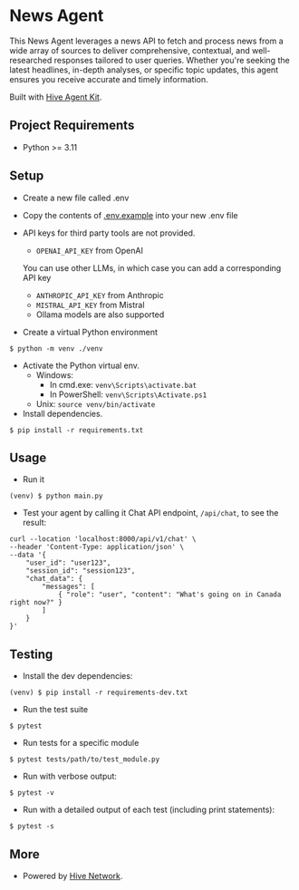 # News Agent
This News Agent leverages a news API to fetch and process news from a wide array of sources to deliver comprehensive, contextual, and well-researched responses tailored to user queries. 
Whether you're seeking the latest headlines, in-depth analyses, or specific topic updates, this agent ensures you receive accurate and timely information.

Built with [Hive Agent Kit](https://github.com/hivenetwork-ai/hive-agent-py).


## Project Requirements
- Python >= 3.11

## Setup
- Create a new file called .env
- Copy the contents of [.env.example](.env.example) into your new .env file
- API keys for third party tools are not provided.
  - `OPENAI_API_KEY` from OpenAI
  
  You can use other LLMs, in which case you can add a corresponding API key
  - `ANTHROPIC_API_KEY` from Anthropic
  - `MISTRAL_API_KEY` from Mistral 
  - Ollama models are also supported
- Create a virtual Python environment
```
$ python -m venv ./venv
```
- Activate the Python virtual env.
  - Windows:
    - In cmd.exe: `venv\Scripts\activate.bat`
    - In PowerShell: `venv\Scripts\Activate.ps1`
  - Unix: `source venv/bin/activate`
- Install dependencies.
```
$ pip install -r requirements.txt
```

## Usage
- Run it
```
(venv) $ python main.py
```
- Test your agent by calling it Chat API endpoint, `/api/chat`, to see the result:

```
curl --location 'localhost:8000/api/v1/chat' \
--header 'Content-Type: application/json' \
--data '{
    "user_id": "user123",
    "session_id": "session123",
    "chat_data": {
        "messages": [
            { "role": "user", "content": "What's going on in Canada right now?" }
        ]
    }
}'
```

## Testing
- Install the dev dependencies:
```
(venv) $ pip install -r requirements-dev.txt
```
- Run the test suite
```
$ pytest
```
- Run tests for a specific module
```
$ pytest tests/path/to/test_module.py
```
- Run with verbose output:
```
$ pytest -v
```
- Run with a detailed output of each test (including print statements):
```
$ pytest -s
```

## More
- Powered by [Hive Network](https://hivenetwork.ai).
